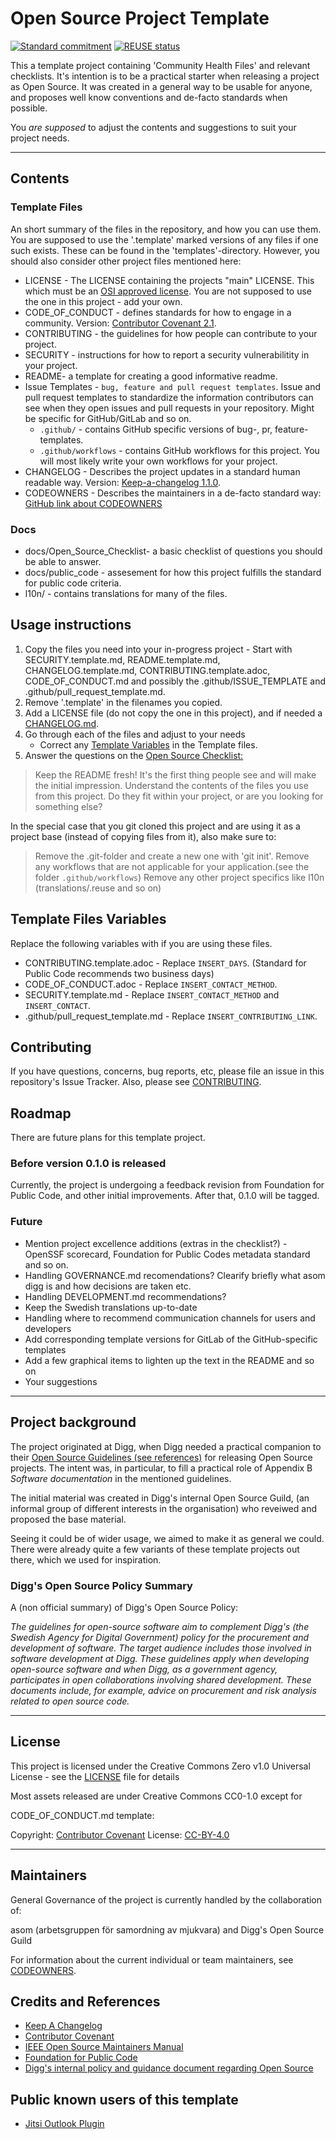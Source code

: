 <!--
SPDX-FileCopyrightText: 2023 Digg - Agency for Digital Government

SPDX-License-Identifier: CC0-1.0
-->

# Open Source Project Template

[![Standard commitment](https://github.com/publiccodenet/standard/blob/develop/assets/standard-for-public-code-commitment.svg)](https://github.com/diggsweden/open-source-project-template/blob/main/CONTRIBUTING.adoc#standard-for-public-code)
[![REUSE status](https://api.reuse.software/badge/github.com/diggsweden/open-source-project-template)](https://api.reuse.software/info/github.com/diggsweden/open-source-project-template)

This a template project containing 'Community Health Files' and relevant checklists.
It's intention is to be a practical starter when releasing a project as Open Source.
It was created in a general way to be usable for anyone, and proposes well know conventions and de-facto standards when possible.

You _are supposed_ to adjust the contents and suggestions to suit your project needs.

---

## Contents

### Template Files

An short summary of the files in the repository, and how you can use them.
You are supposed to use the '.template' marked versions of any files if one such exists.
These can be found in the 'templates'-directory. However, you should also consider other project files mentioned here:

- LICENSE - The LICENSE containing the projects "main" LICENSE. This which must be an [OSI approved license](https://en.wikipedia.org/wiki/Open_Source_Initiative). You are not supposed to use the one in this project - add your own.
- CODE_OF_CONDUCT - defines standards for how to engage in a community. Version: [Contributor Covenant 2.1](https://www.contributor-covenant.org).
- CONTRIBUTING - the guidelines for how people can contribute to your project.
- SECURITY - instructions for how to report a security vulnerabilitity in your project.
- README- a template for creating a good informative readme.
- Issue Templates - `bug, feature and pull request templates`. Issue and pull request templates to standardize the information contributors can see when they open issues and pull requests in your repository. Might be specific for GitHub/GitLab and so on.
  - `.github/` - contains GitHub specific versions of bug-, pr, feature-templates.
  - `.github/workflows` - contains GitHub workflows for this project. You will most likely write your own workflows for your project.
- CHANGELOG - Describes the project updates in a standard human readable way. Version: [Keep-a-changelog 1.1.0](https://keepachangelog.com/en/1.1.0/).
- CODEOWNERS - Describes the maintainers in a de-facto standard way: [GitHub link about CODEOWNERS](https://docs.github.com/en/repositories/managing-your-repositorys-settings-and-features/customizing-your-repository/about-code-owners)

### Docs

- docs/Open_Source_Checklist- a basic checklist of questions you should be able to answer.
- docs/public_code - assesement for how this project fulfills the standard for public code criteria.
- l10n/ - contains translations for many of the files.

## Usage instructions

1. Copy the files you need into your in-progress project - Start with SECURITY.template.md, README.template.md, CHANGELOG.template.md, CONTRIBUTING.template.adoc, CODE_OF_CONDUCT.md and possibly the .github/ISSUE_TEMPLATE and .github/pull_request_template.md.
2. Remove '.template' in the filenames you copied.
3. Add a LICENSE file (do not copy the one in this project), and if needed a [CHANGELOG.md](https://keepachangelog.com/en/1.1.0/).
4. Go through each of the files and adjust to your needs
   - Correct any [Template Variables](#template-files-variables) in the Template files.
5. Answer the questions on the [Open Source Checklist:](docs/Open_Source_Checklist.adoc)

> Keep the README fresh! It's the first thing people see and will make the initial impression.
> Understand the contents of the files you use from this project. Do they fit within your project, or are you looking for something else?

In the special case that you git cloned this project and are using it as a project base (instead of copying files from it), also make sure to:

> Remove the .git-folder and create a new one with 'git init'.
> Remove any workflows that are not applicable for your application.(see the folder `.github/workflows`)
> Remove any other project specifics like l10n (translations/.reuse and so on)

## Template Files Variables

Replace the following variables with if you are using these files.

- CONTRIBUTING.template.adoc - Replace `INSERT_DAYS`. (Standard for Public Code recommends two business days)
- CODE_OF_CONDUCT.adoc - Replace `INSERT_CONTACT_METHOD`.
- SECURITY.template.md - Replace `INSERT_CONTACT_METHOD` and `INSERT_CONTACT`.
- .github/pull_request_template.md - Replace `INSERT_CONTRIBUTING_LINK`.

## Contributing

If you have questions, concerns, bug reports, etc, please file an issue in this repository's Issue Tracker.
Also, please see [CONTRIBUTING](CONTRIBUTING.adoc).

## Roadmap

There are future plans for this template project.

### Before version 0.1.0 is released

Currently, the project is undergoing a feedback revision from Foundation for Public Code, and other initial improvements.
After that, 0.1.0 will be tagged.

### Future

- Mention project excellence additions (extras in the checklist?) - OpenSSF scorecard, Foundation for Public Codes metadata standard and so on.
- Handling GOVERNANCE.md recomendations? Clearify briefly what asom digg is and how decisions are taken etc.
- Handling DEVELOPMENT.md recommendations?
- Keep the Swedish translations up-to-date
- Handling where to recommend communication channels for users and developers
- Add corresponding template versions for GitLab of the GitHub-specific templates
- Add a few graphical items to lighten up the text in the README and so on
- Your suggestions

---

## Project background

The project originated at Digg, when Digg needed a practical companion to their [Open Source Guidelines (see references)](#credits-and-references) for releasing Open Source projects.
The intent was, in particular, to fill a practical role of Appendix B _Software documentation_ in the mentioned guidelines.

The initial material was created in Digg's internal Open Source Guild, (an informal group of different interests in the organisation) who reveiwed and proposed the base material.

Seeing it could be of wider usage, we aimed to make it as general we could.
There were already quite a few variants of these template projects out there, which we used for inspiration.

### Digg's Open Source Policy Summary

A (non official summary) of Digg's Open Source Policy:

_The guidelines for open-source software aim to complement Digg's (the Swedish Agency for Digital Government) policy for the procurement and development of software.
The target audience includes those involved in software development at Digg.
These guidelines apply when developing open-source software and when Digg, as a government agency, participates in open collaborations involving shared development.
These documents include, for example, advice on procurement and risk analysis related to open source code._

---

## License

This project is licensed under the Creative Commons Zero v1.0 Universal License - see the [LICENSE](LICENSE) file for details

Most assets released are under Creative Commons CC0-1.0 except for

CODE_OF_CONDUCT.md template:

Copyright: [Contributor Covenant](https://www.contributor-covenant.org/)
License: [CC-BY-4.0](https://creativecommons.org/licenses/by/4.0/)

---

## Maintainers

General Governance of the project is currently handled by the collaboration of:

asom (arbetsgruppen för samordning av mjukvara) and Digg's Open Source Guild

For information about the current individual or team maintainers, see [CODEOWNERS](CODEOWNERS).

## Credits and References

- [Keep A Changelog](https://keepachangelog.com/)
- [Contributor Covenant](https://www.contributor-covenant.org/)
- [IEEE Open Source Maintainers Manual](https://opensource.ieee.org/community/manual/)
- [Foundation for Public Code](https://publiccode.net/)
- [Digg's internal policy and guidance document regarding Open Source](https://www.digg.se/analys-och-uppfoljning/publikationer/publikationer/2022-09-27-anskaffning-utveckling-och-publicering-av-oppen-programvara-policy-och-riktlinjer)

## Public known users of this template

- [Jitsi Outlook Plugin](https://github.com/diggsweden/jitsi-outlook)
